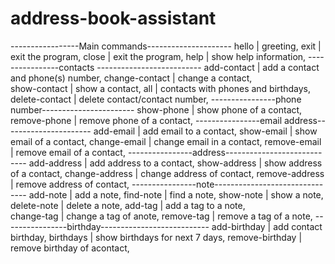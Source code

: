 # address-book-assistant

-----------------Main commands---------------------
hello | greeting,
exit | exit the program,
close | exit the program,
help | show help information,
----------------contacts --------------------------
add-contact | add a contact and phone(s) number,
change-contact | change a contact,  
 show-contact | show a contact,
all | contacts with phones and birthdays,
delete-contact | delete contact/contact number,
----------------phone number-----------------------
show-phone | show phone of a contact,
remove-phone | remove phone of a contact,
----------------email address----------------------
add-email | add email to a contact,
show-email | show email of a contact,
change-email | change email in a contact,
remove-email | remove email of a contact,
----------------address----------------------------
add-address | add address to a contact,
show-address | show address of a contact,
change-address | change address of contact,
remove-address | remove address of contact,
----------------note-------------------------------
add-note | add a note,
find-note | find a note,
show-note | show a note,
delete-note | delete a note,
add-tag | add a tag to a note,  
 change-tag | change a tag of anote,
remove-tag | remove a tag of a note,
----------------birthday---------------------------
add-birthday | add contact birthday,
birthdays | show birthdays for next 7 days,
remove-birthday | remove birthday of acontact,
